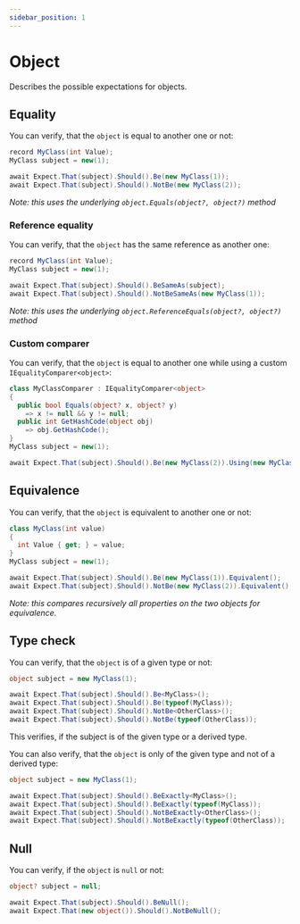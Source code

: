 ```yaml
---
sidebar_position: 1
---
```


# Object

Describes the possible expectations for objects.

## Equality

You can verify, that the `object` is equal to another one or not:
```csharp
record MyClass(int Value);
MyClass subject = new(1);

await Expect.That(subject).Should().Be(new MyClass(1));
await Expect.That(subject).Should().NotBe(new MyClass(2));
```
*Note: this uses the underlying `object.Equals(object?, object?)` method*

### Reference equality

You can verify, that the `object` has the same reference as another one:
```csharp
record MyClass(int Value);
MyClass subject = new(1);

await Expect.That(subject).Should().BeSameAs(subject);
await Expect.That(subject).Should().NotBeSameAs(new MyClass(1));
```
*Note: this uses the underlying `object.ReferenceEquals(object?, object?)` method*

### Custom comparer

You can verify, that the `object` is equal to another one while using a custom `IEqualityComparer<object>`:
```csharp
class MyClassComparer : IEqualityComparer<object>
{
  public bool Equals(object? x, object? y)
    => x != null && y != null;
  public int GetHashCode(object obj)
    => obj.GetHashCode();
}
MyClass subject = new(1);

await Expect.That(subject).Should().Be(new MyClass(2)).Using(new MyClassComparer());
```


## Equivalence

You can verify, that the `object` is equivalent to another one or not:
```csharp
class MyClass(int value)
{
  int Value { get; } = value;
}
MyClass subject = new(1);

await Expect.That(subject).Should().Be(new MyClass(1)).Equivalent();
await Expect.That(subject).Should().NotBe(new MyClass(2)).Equivalent();
```
*Note: this compares recursively all properties on the two objects for equivalence.*


## Type check

You can verify, that the `object` is of a given type or not:
```csharp
object subject = new MyClass(1);

await Expect.That(subject).Should().Be<MyClass>();
await Expect.That(subject).Should().Be(typeof(MyClass));
await Expect.That(subject).Should().NotBe<OtherClass>();
await Expect.That(subject).Should().NotBe(typeof(OtherClass));
```
This verifies, if the subject is of the given type or a derived type.

You can also verify, that the `object` is only of the given type and not of a derived type:
```csharp
object subject = new MyClass(1);

await Expect.That(subject).Should().BeExactly<MyClass>();
await Expect.That(subject).Should().BeExactly(typeof(MyClass));
await Expect.That(subject).Should().NotBeExactly<OtherClass>();
await Expect.That(subject).Should().NotBeExactly(typeof(OtherClass));
```


## Null

You can verify, if the `object` is `null` or not:
```csharp
object? subject = null;

await Expect.That(subject).Should().BeNull();
await Expect.That(new object()).Should().NotBeNull();
```
